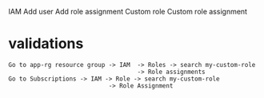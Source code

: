 IAM
	Add user
	Add role assignment 
	Custom role
	Custom role assignment

# validations
	Go to app-rg resource group -> IAM 	-> Roles -> search my-custom-role
										-> Role assignments 
	Go to Subscriptions -> IAM -> Role -> search my-custom-role
								-> Role Assignment
